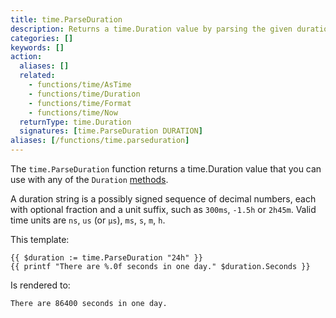 ```yaml
---
title: time.ParseDuration
description: Returns a time.Duration value by parsing the given duration string.
categories: []
keywords: []
action:
  aliases: []
  related:
    - functions/time/AsTime
    - functions/time/Duration
    - functions/time/Format
    - functions/time/Now
  returnType: time.Duration
  signatures: [time.ParseDuration DURATION]
aliases: [/functions/time.parseduration]
---
```


The `time.ParseDuration` function returns a time.Duration value that you can use with any of the `Duration` [methods].

A duration string is a possibly signed sequence of decimal numbers, each with optional fraction and a unit suffix, such as `300ms`, `-1.5h` or `2h45m`. Valid time units are `ns`, `us` (or `µs`), `ms`, `s`, `m`, `h`.

This template:

```go-html-template
{{ $duration := time.ParseDuration "24h" }}
{{ printf "There are %.0f seconds in one day." $duration.Seconds }}
```

Is rendered to:

```text
There are 86400 seconds in one day.
```

[`time.Duration`]: https://pkg.go.dev/time#Duration
[methods]: /methods/duration/
